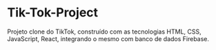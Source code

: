 # Tik-Tok-Project
Projeto clone do TikTok, construído com as tecnologias HTML, CSS, JavaScript, React, integrando o mesmo com banco de dados Firebase.
